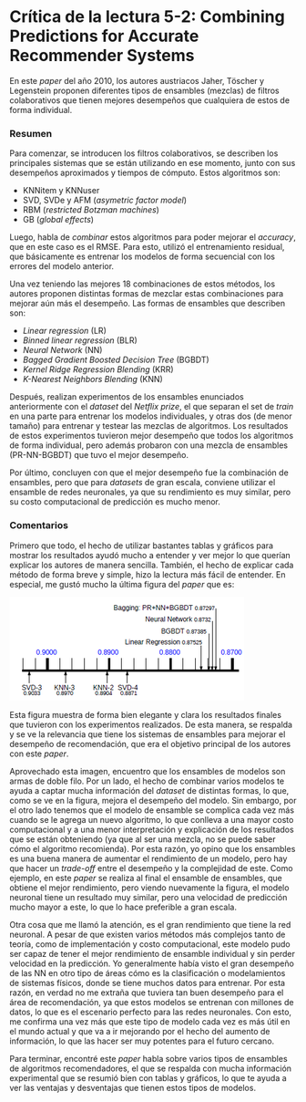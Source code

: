 # Crítica de la lectura 5-2: Combining Predictions for Accurate Recommender Systems

En este *paper* del año 2010, los autores austriacos Jaher, Töscher y Legenstein proponen diferentes tipos de ensambles (mezclas) de filtros colaborativos que tienen mejores desempeños que cualquiera  de estos de forma individual.

### Resumen

Para comenzar, se introducen los filtros colaborativos, se describen los principales sistemas que se están utilizando en ese momento, junto con sus desempeños aproximados y tiempos de cómputo. Estos algoritmos son: 

- KNNitem y KNNuser
- SVD, SVDe y AFM (*asymetric factor model*)
- RBM (*restricted Botzman machines*)
- GB (*global effects*)

Luego, habla de *combinar* estos algoritmos para poder mejorar el *accuracy*, que en este caso es el RMSE. Para esto, utilizó el entrenamiento residual, que básicamente es entrenar los modelos de forma secuencial con los errores del modelo anterior.

Una vez teniendo las mejores 18 combinaciones de estos métodos, los autores proponen distintas formas de mezclar estas combinaciones para mejorar aún más el desempeño. Las formas de ensambles que describen son:

- *Linear regression* (LR)
- *Binned linear regression* (BLR)
- *Neural Network* (NN)
- *Bagged Gradient Boosted Decision Tree* (BGBDT)
- *Kernel Ridge Regression Blending* (KRR)
- *K-Nearest Neighbors Blending* (KNN)

Después, realizan experimentos de los ensambles enunciados anteriormente con el *dataset* del *Netflix prize*, el que separan el set de *train* en una parte para entrenar los modelos individuales, y otras dos (de menor tamaño) para entrenar y testear las mezclas de algoritmos. Los resultados de estos experimentos tuvieron mejor desempeño que todos los algoritmos de forma individual, pero además probaron con una mezcla de ensambles  (PR-NN-BGBDT) que tuvo el mejor desempeño.

Por último, concluyen con que el mejor desempeño fue la combinación de ensambles, pero que para *datasets* de gran escala, conviene utilizar el ensamble de redes neuronales, ya que su rendimiento es muy similar, pero su costo computacional de predicción es mucho menor.

### Comentarios

Primero que todo, el hecho de utilizar bastantes tablas y gráficos para mostrar los resultados ayudó mucho a entender y ver mejor lo que querían explicar los autores de manera sencilla. También, el hecho de explicar cada método de forma breve y simple, hizo la lectura más fácil de entender. En especial, me gustó mucho la última figura del *paper* que es:

![](Assets/lectura5-2_linea_temp.png)

Esta figura muestra de forma bien elegante y clara los resultados finales que tuvieron con los experimentos realizados. De esta manera, se respalda y se ve la relevancia que tiene los sistemas de ensambles para mejorar el desempeño de recomendación, que era el objetivo principal de los autores con este *paper*.

Aprovechado esta imagen, encuentro que los ensambles de modelos son armas de doble filo. Por un lado, el hecho de combinar varios modelos te ayuda a captar mucha información del *dataset* de distintas formas, lo que, como se ve en la figura, mejora el desempeño del modelo. Sin embargo, por el otro lado tenemos que el modelo de ensamble se complica cada vez más cuando se le agrega un nuevo algoritmo, lo que conlleva a una mayor costo computacional y a una menor interpretación y explicación de los resultados que se están obteniendo (ya que al ser una mezcla, no se puede saber cómo el algoritmo recomienda). Por esta razón, yo opino que los ensambles es una buena manera de aumentar el rendimiento de un modelo, pero hay que hacer un *trade-off* entre el desempeño y la complejidad de este. Como ejemplo, en este *paper* se realiza al final el ensamble de ensambles, que obtiene el mejor rendimiento, pero viendo nuevamente la figura, el modelo neuronal tiene un resultado muy similar, pero una velocidad de predicción mucho mayor a este, lo que lo hace preferible a gran escala.

Otra cosa que me llamó la atención, es el gran rendimiento que tiene la red neuronal. A pesar de que existen varios métodos más complejos tanto de teoría, como de implementación y costo computacional, este modelo pudo ser capaz de tener el mejor rendimiento de ensamble individual y sin perder velocidad en la predicción. Yo generalmente había visto el gran desempeño de las NN en otro tipo de áreas cómo es la clasificación o modelamientos de sistemas físicos, donde se tiene muchos datos para entrenar. Por esta razón, en verdad no me extraña que tuviera tan buen desempeño para el área de recomendación, ya que estos modelos se entrenan con millones de datos, lo que es el escenario perfecto para las redes neuronales. Con esto, me confirma una vez más que este tipo de modelo cada vez es más útil en el mundo actual y que va a ir mejorando por el hecho del aumento de información, lo que las hacer ser muy potentes para el futuro cercano.

Para terminar, encontré este *paper* habla sobre varios tipos de ensambles de algoritmos recomendadores, el que se respalda con mucha información experimental que se resumió bien con tablas y gráficos, lo que te ayuda a ver las ventajas y desventajas que tienen estos tipos de modelos.

